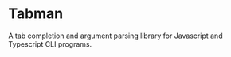 # Tabman

A tab completion and argument parsing library for Javascript and Typescript CLI
programs.
